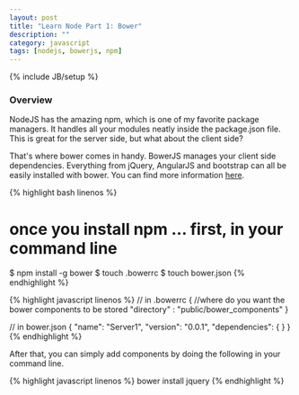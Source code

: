 ```yaml
---
layout: post
title: "Learn Node Part 1: Bower"
description: ""
category: javascript 
tags: [nodejs, bowerjs, npm]
---
```

{% include JB/setup %}

<!-- Overview -->
<h3>Overview</h3>

NodeJS has the amazing npm, which is one of my favorite package managers. It handles all your modules
neatly inside the package.json file. This is great for the server side, but what about the client side?

That's where bower comes in handy. BowerJS manages your client side dependencies. Everything from jQuery, AngularJS and bootstrap can all be easily installed with bower. You can find more information [here](https://github.com/GabrielGhe/NodePractice/tree/master/Server8Bower).


<!-- Code _______________________________________-->
{% highlight bash linenos %}
# once you install npm ... first, in your command line
$ npm install -g bower
$ touch .bowerrc
$ touch bower.json
{% endhighlight %}
<!-- /Code ^^^^^^^^^^^^^^^^^^^^^^^^^^^^^^^^^^^^^^-->

<!-- Code _______________________________________-->
{% highlight javascript linenos %}
// in .bowerrc
{
  //where do you want the bower components to be stored
  "directory" : "public/bower_components"
}

// in bower.json
{
  "name": "Server1",
  "version": "0.0.1",
  "dependencies": {
  }
}
{% endhighlight %}
<!-- /Code ^^^^^^^^^^^^^^^^^^^^^^^^^^^^^^^^^^^^^^-->


After that, you can simply add components by doing the following in your command line.

<!-- Code _______________________________________-->
{% highlight javascript linenos %}
bower install jquery
{% endhighlight %}
<!-- /Code ^^^^^^^^^^^^^^^^^^^^^^^^^^^^^^^^^^^^^^-->